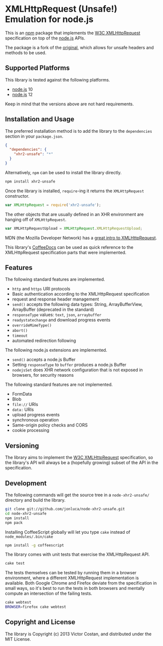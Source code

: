 # XMLHttpRequest (Unsafe!) Emulation for node.js

This is an [npm](https://npmjs.org/) package that implements the
[W3C XMLHttpRequest](http://www.w3.org/TR/XMLHttpRequest/) specification on top
of the [node.js](http://nodejs.org/) APIs.

The package is a fork of the [original](https://github.com/pwnall/node-xhr2), which allows for unsafe headers and methods to be used.

## Supported Platforms

This library is tested against the following platforms.

* [node.js](http://nodejs.org/) 10
* [node.js](http://nodejs.org/) 12

Keep in mind that the versions above are not hard requirements.

## Installation and Usage

The preferred installation method is to add the library to the `dependencies`
section in your `package.json`.

```json
{
  "dependencies": {
    "xhr2-unsafe": "*"
  }
}
```

Alternatively, `npm` can be used to install the library directly.

```bash
npm install xhr2-unsafe
```

Once the library is installed, `require`-ing it returns the `XMLHttpRequest`
constructor.

```javascript
var XMLHttpRequest = require('xhr2-unsafe');
```

The other objects that are usually defined in an XHR environment are hanging
off of `XMLHttpRequest`.

```javascript
var XMLHttpRequestUpload = XMLHttpRequest.XMLHttpRequestUpload;
```

MDN (the Mozilla Developer Network) has a
[great intro to XMLHttpRequest](https://developer.mozilla.org/en-US/docs/DOM/XMLHttpRequest/Using_XMLHttpRequest).

This library's [CoffeeDocs](http://coffeedoc.info/jonluca/pwnall/node-xhr2-unsafe/) can
be used as quick reference to the XMLHttpRequest specification parts that were
implemented.


## Features

The following standard features are implemented.

* `http` and `https` URI protocols
* Basic authentication according to the XMLHttpRequest specification
* request and response header management
* `send()` accepts the following data types: String, ArrayBufferView,
  ArrayBuffer (deprecated in the standard)
* `responseType` values: `text`, `json`, `arraybuffer`
* `readystatechange` and download progress events
* `overrideMimeType()`
* `abort()`
* `timeout`
* automated redirection following

The following node.js extensions are implemented.

* `send()` accepts a node.js Buffer
* Setting `responseType` to `buffer` produces a node.js Buffer
* `nodejsSet` does XHR network configuration that is not exposed in browsers,
  for security reasons

The following standard features are not implemented.

* FormData
* Blob
* `file://` URIs
* `data:` URIs
* upload progress events
* synchronous operation
* Same-origin policy checks and CORS
* cookie processing


## Versioning

The library aims to implement the
[W3C XMLHttpRequest](http://www.w3.org/TR/XMLHttpRequest/) specification, so
the library's API will always be a (hopefully growing) subset of the API in the
specification.


## Development

The following commands will get the source tree in a `node-xhr2-unsafe/` directory and
build the library.

```bash
git clone git://github.com/jonluca/node-xhr2-unsafe.git
cd node-xhr2-unsafe
npm install
npm pack
```

Installing CoffeeScript globally will let you type `cake` instead of
`node_modules/.bin/cake`

```bash
npm install -g coffeescript
```

The library comes with unit tests that exercise the XMLHttpRequest API.

```bash
cake test
```

The tests themselves can be tested by running them in a browser environment,
where a different XMLHttpRequest implementation is available. Both Google
Chrome and Firefox deviate from the specification in small ways, so it's best
to run the tests in both browsers and mentally compute an intersection of the
failing tests.

```bash
cake webtest
BROWSER=firefox cake webtest
```


## Copyright and License

The library is Copyright (c) 2013 Victor Costan, and distributed under the MIT
License.
